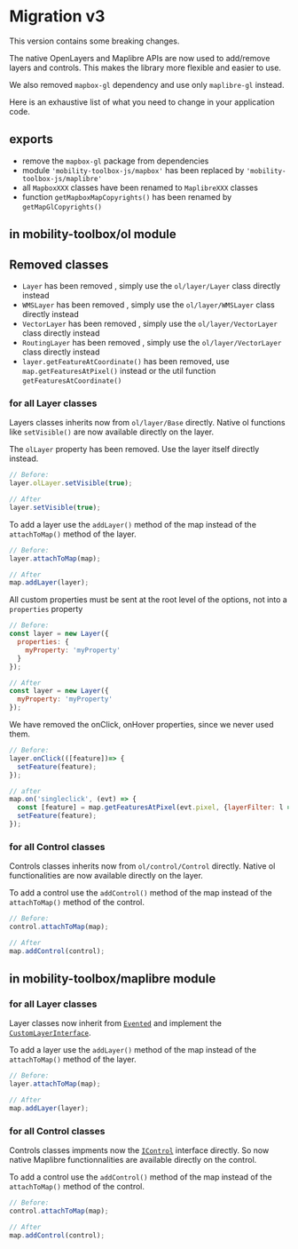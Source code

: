 # Migration v3

This version contains some breaking changes.

The native OpenLayers and Maplibre APIs are now used to add/remove layers and controls. This makes the library more flexible and easier to use.

We also removed `mapbox-gl` dependency and use only `maplibre-gl` instead.

Here is an exhaustive list of what you need to change in your application code.

## exports

- remove the `mapbox-gl` package from dependencies
- module `'mobility-toolbox-js/mapbox'` has been replaced by `'mobility-toolbox-js/maplibre'`
- all `MapboxXXX` classes have been renamed to `MaplibreXXX` classes
- function `getMapboxMapCopyrights()` has been renamed by `getMapGlCopyrights()`

## in mobility-toolbox/ol module

## Removed classes

- `Layer` has been removed , simply use the `ol/layer/Layer` class directly instead
- `WMSLayer` has been removed , simply use the `ol/layer/WMSLayer` class directly instead
- `VectorLayer` has been removed , simply use the `ol/layer/VectorLayer` class directly instead
- `RoutingLayer` has been removed , simply use the `ol/layer/VectorLayer` class directly instead
- `layer.getFeatureAtCoordinate()` has been removed, use `map.getFeaturesAtPixel()` instead or the util function `getFeaturesAtCoordinate()`
  
### for all Layer classes

Layers classes inherits now from `ol/layer/Base` directly.
Native ol functions like `setVisible()` are now available directly on the layer.

The `olLayer` property has been removed. Use the layer itself directly instead.

```js
// Before:
layer.olLayer.setVisible(true);

// After
layer.setVisible(true);
```

To add a layer use the `addLayer()` method of the map instead of the `attachToMap()` method of the layer.

```js
// Before:
layer.attachToMap(map);

// After
map.addLayer(layer);
```

All custom properties must be sent at the root level of the options, not into a `properties` property
  
```js
// Before:
const layer = new Layer({
  properties: {
    myProperty: 'myProperty'
  }
});

// After
const layer = new Layer({
  myProperty: 'myProperty'
});
```
We have removed the onClick, onHover properties, since we never used them.

```js
// Before:
layer.onClick(([feature])=> {
  setFeature(feature);
});

// after
map.on('singleclick', (evt) => {
  const [feature] = map.getFeaturesAtPixel(evt.pixel, {layerFilter: l => l=== layer}) || [];
  setFeature(feature);
});
```

### for all Control classes

Controls classes inherits now from `ol/control/Control` directly.
Native ol functionalities are now available directly on the layer.

To add a control use the `addControl()` method of the map instead of the `attachToMap()` method of the control.

```js
// Before:
control.attachToMap(map);

// After
map.addControl(control);
```

## in mobility-toolbox/maplibre module

### for all Layer classes

Layer classes now inherit from [`Evented`](https://maplibre.org/maplibre-gl-js/docs/API/classes/Evented/) and implement the [`CustomLayerInterface`](https://maplibre.org/maplibre-gl-js/docs/API/interfaces/CustomLayerInterface/).

To add a layer use the `addLayer()` method of the map instead of the `attachToMap()` method of the layer.

```js
// Before:
layer.attachToMap(map);

// After
map.addLayer(layer);
```

### for all Control classes

Controls classes impments now the  [`IControl`](https://maplibre.org/maplibre-gl-js/docs/API/interfaces/IControl/) interface directly.
So now native Maplibre functionnalities are available directly on the control.

To add a control use the `addControl()` method of the map instead of the `attachToMap()` method of the control.

```js
// Before:
control.attachToMap(map);

// After
map.addControl(control);
```
